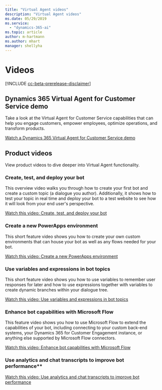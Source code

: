 ```yaml
---
title: "Virtual Agent videos"
description: "Virtual Agent videos"
ms.date: 05/29/2019
ms.service:
  - "dynamics-365-ai"
ms.topic: article
author: m-hartmann
ms.author: mhart
manager: shellyha
---
```


# Videos 

[!INCLUDE [cc-beta-prerelease-disclaimer](../includes/cc-beta-prerelease-disclaimer.md)]

## Dynamics 365 Virtual Agent for Customer Service demo

Take a look at the Virtual Agent for Customer Service capabilities that can help you engage customers, empower employees, optimize operations, and transform products. 

[Watch a Dynamics 365 Virtual Agent for Customer Service demo](https://www.youtube.com/watch?v=Pk-AVqQPUg8)

## Product videos

View product videos to dive deeper into Virtual Agent functionality. 

### Create, test, and deploy your bot

This overview video walks you through how to create your first bot and create a custom topic (a dialogue you author). Additionally, it shows how to test your topic in real time and deploy your bot to a test website to see how it will look from your end user's perspective. 

[Watch this video: Create, test, and deploy your bot](https://go.microsoft.com/fwlink/?linkid=2062988)
   
### Create a new PowerApps environment

This short feature video shows you how to create your own custom environments that can house your bot as well as any flows needed for your bot. 

[Watch this video: Create a new PowerApps environment](https://go.microsoft.com/fwlink/?linkid=2079331)
   
### Use variables and expressions in bot topics

This short feature video shows you how to use variables to remember user responses for later and how to use expressions together with variables to create dynamic branches within your dialogue tree. 

[Watch this video: Use variables and expressions in bot topics](http://go.microsoft.com/fwlink/?linkid=2063539)
   
### Enhance bot capabilities with Microsoft Flow

This feature video shows you how to use Microsoft Flow to extend the capabilities of your bot, including connecting to your custom back-end systems, your Dynamics 365 for Customer Engagement instance, or anything else supported by Microsoft Flow connectors. 

[Watch this video: Enhance bot capabilities with Microsoft Flow](https://go.microsoft.com/fwlink/?linkid=2079323)
   
### Use analytics and chat transcripts to improve bot performance**

[Watch this video: Use analytics and chat transcripts to improve bot performance](https://go.microsoft.com/fwlink/?linkid=2063181)
